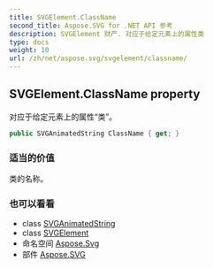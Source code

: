 ```yaml
---
title: SVGElement.ClassName
second_title: Aspose.SVG for .NET API 参考
description: SVGElement 财产. 对应于给定元素上的属性类
type: docs
weight: 10
url: /zh/net/aspose.svg/svgelement/classname/
---
```

## SVGElement.ClassName property

对应于给定元素上的属性“类”。

```csharp
public SVGAnimatedString ClassName { get; }
```

### 适当的价值

类的名称。

### 也可以看看

* class [SVGAnimatedString](../../../aspose.svg.datatypes/svganimatedstring/)
* class [SVGElement](../)
* 命名空间 [Aspose.Svg](../../svgelement/)
* 部件 [Aspose.SVG](../../../)


